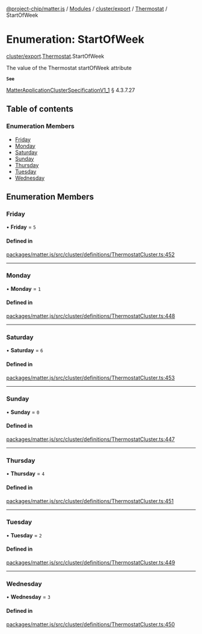 [@project-chip/matter.js](../README.md) / [Modules](../modules.md) / [cluster/export](../modules/cluster_export.md) / [Thermostat](../modules/cluster_export.Thermostat.md) / StartOfWeek

# Enumeration: StartOfWeek

[cluster/export](../modules/cluster_export.md).[Thermostat](../modules/cluster_export.Thermostat.md).StartOfWeek

The value of the Thermostat startOfWeek attribute

**`See`**

[MatterApplicationClusterSpecificationV1_1](../interfaces/spec_export.MatterApplicationClusterSpecificationV1_1.md) § 4.3.7.27

## Table of contents

### Enumeration Members

- [Friday](cluster_export.Thermostat.StartOfWeek.md#friday)
- [Monday](cluster_export.Thermostat.StartOfWeek.md#monday)
- [Saturday](cluster_export.Thermostat.StartOfWeek.md#saturday)
- [Sunday](cluster_export.Thermostat.StartOfWeek.md#sunday)
- [Thursday](cluster_export.Thermostat.StartOfWeek.md#thursday)
- [Tuesday](cluster_export.Thermostat.StartOfWeek.md#tuesday)
- [Wednesday](cluster_export.Thermostat.StartOfWeek.md#wednesday)

## Enumeration Members

### Friday

• **Friday** = ``5``

#### Defined in

[packages/matter.js/src/cluster/definitions/ThermostatCluster.ts:452](https://github.com/project-chip/matter.js/blob/ac2c2688/packages/matter.js/src/cluster/definitions/ThermostatCluster.ts#L452)

___

### Monday

• **Monday** = ``1``

#### Defined in

[packages/matter.js/src/cluster/definitions/ThermostatCluster.ts:448](https://github.com/project-chip/matter.js/blob/ac2c2688/packages/matter.js/src/cluster/definitions/ThermostatCluster.ts#L448)

___

### Saturday

• **Saturday** = ``6``

#### Defined in

[packages/matter.js/src/cluster/definitions/ThermostatCluster.ts:453](https://github.com/project-chip/matter.js/blob/ac2c2688/packages/matter.js/src/cluster/definitions/ThermostatCluster.ts#L453)

___

### Sunday

• **Sunday** = ``0``

#### Defined in

[packages/matter.js/src/cluster/definitions/ThermostatCluster.ts:447](https://github.com/project-chip/matter.js/blob/ac2c2688/packages/matter.js/src/cluster/definitions/ThermostatCluster.ts#L447)

___

### Thursday

• **Thursday** = ``4``

#### Defined in

[packages/matter.js/src/cluster/definitions/ThermostatCluster.ts:451](https://github.com/project-chip/matter.js/blob/ac2c2688/packages/matter.js/src/cluster/definitions/ThermostatCluster.ts#L451)

___

### Tuesday

• **Tuesday** = ``2``

#### Defined in

[packages/matter.js/src/cluster/definitions/ThermostatCluster.ts:449](https://github.com/project-chip/matter.js/blob/ac2c2688/packages/matter.js/src/cluster/definitions/ThermostatCluster.ts#L449)

___

### Wednesday

• **Wednesday** = ``3``

#### Defined in

[packages/matter.js/src/cluster/definitions/ThermostatCluster.ts:450](https://github.com/project-chip/matter.js/blob/ac2c2688/packages/matter.js/src/cluster/definitions/ThermostatCluster.ts#L450)
